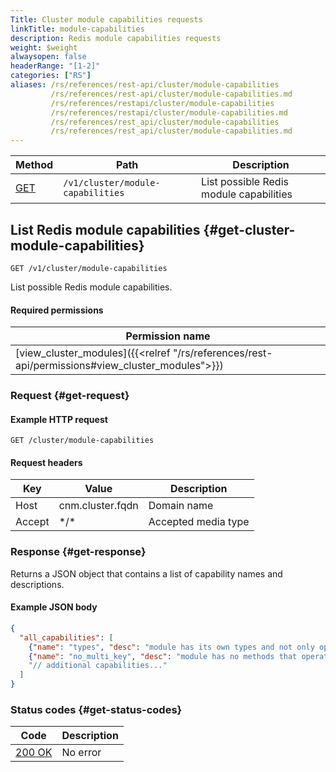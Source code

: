 ```yaml
---
Title: Cluster module capabilities requests
linkTitle: module-capabilities
description: Redis module capabilities requests
weight: $weight
alwaysopen: false
headerRange: "[1-2]"
categories: ["RS"]
aliases: /rs/references/rest-api/cluster/module-capabilities
         /rs/references/rest-api/cluster/module-capabilities.md
         /rs/references/restapi/cluster/module-capabilities
         /rs/references/restapi/cluster/module-capabilities.md
         /rs/references/rest_api/cluster/module-capabilities
         /rs/references/rest_api/cluster/module-capabilities.md
---
```


| Method | Path | Description |
|--------|------|-------------|
| [GET](#get-cluster-module-capabilities) | `/v1/cluster/module-capabilities` | List possible Redis module capabilities |

## List Redis module capabilities {#get-cluster-module-capabilities}

	GET /v1/cluster/module-capabilities

List possible Redis module capabilities.

#### Required permissions

| Permission name |
|-----------------|
| [view_cluster_modules]({{<relref "/rs/references/rest-api/permissions#view_cluster_modules">}}) |

### Request {#get-request} 

#### Example HTTP request

	GET /cluster/module-capabilities 

#### Request headers

| Key | Value | Description |
|-----|-------|-------------|
| Host | cnm.cluster.fqdn | Domain name |
| Accept | \*/\* | Accepted media type |

### Response {#get-response} 

Returns a JSON object that contains a list of capability names and descriptions.

#### Example JSON body

```json
{
  "all_capabilities": [
    {"name": "types", "desc": "module has its own types and not only operate on existing redis types"},
    {"name": "no_multi_key", "desc": "module has no methods that operate on multiple keys"}
    "// additional capabilities..."
  ]
}
```

### Status codes {#get-status-codes} 

| Code | Description |
|------|-------------|
| [200 OK](http://www.w3.org/Protocols/rfc2616/rfc2616-sec10.html#sec10.2.1) | No error |

